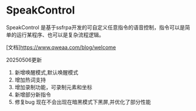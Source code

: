 # SpeakControl
SpeakControl 是基于ssfrpa开发的可自定义任意指令的语音控制，指令可以是简单的运行某程序、也可以是复杂流程逻辑。

[文档]https://www.qweaa.com/blog/welcome

20250506更新
1. 新增唤醒模式,默认唤醒模式
2. 增加热词支持
3. 增加录制功能，可录制元素和坐标
4. 新增部分新指令
5. 修复bug 现在不会出现在暗黑模式下黑屏,并优化了部分性能
   